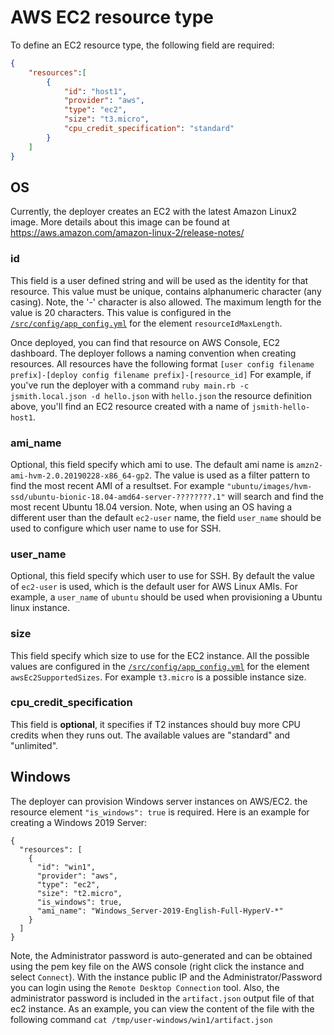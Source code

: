 # AWS EC2 resource type

To define an EC2 resource type, the following field are required:

```json
{
    "resources":[
        {
            "id": "host1",
            "provider": "aws",
            "type": "ec2",
            "size": "t3.micro",
            "cpu_credit_specification": "standard"
        }
    ]
}
```

## OS

Currently, the deployer creates an EC2 with the latest Amazon Linux2 image. More details about this image can be found at https://aws.amazon.com/amazon-linux-2/release-notes/

### id

This field is a user defined string and will be used as the identity for that resource.
This value must be unique, contains alphanumeric character (any casing). Note, the '-' character is also allowed.
The maximum length for the value is 20 characters. This value is configured in the [`/src/config/app_config.yml`](/src/config/app_config.yml) for the element `resourceIdMaxLength`.

Once deployed, you can find that resource on AWS Console, EC2 dashboard.
The deployer follows a naming convention when creating resources. All resources have the following format `[user config filename prefix]-[deploy config filename prefix]-[resource_id]`
For example, if you've run the deployer with a command `ruby main.rb -c jsmith.local.json -d hello.json` with `hello.json` the resource definition above, you'll find an EC2 resource created with a name of `jsmith-hello-host1`.

### ami_name

Optional, this field specify which ami to use. The default ami name is `amzn2-ami-hvm-2.0.20190228-x86_64-gp2`.
The value is used as a filter pattern to find the most recent AMI of a resultset.
For example `"ubuntu/images/hvm-ssd/ubuntu-bionic-18.04-amd64-server-????????.1"` will search and find the most recent Ubuntu 18.04 version.
Note, when using an OS having a different user than the default `ec2-user` name, the field `user_name` should be used to configure which user name to use for SSH.

### user_name

Optional, this field specify which user to use for SSH. By default the value of `ec2-user` is used, which is the default user for AWS Linux AMIs. For example, a `user_name` of `ubuntu` should be used when provisioning a Ubuntu linux instance.

### size

This field specify which size to use for the EC2 instance. All the possible values are configured in the [`/src/config/app_config.yml`](/src/config/app_config.yml) for the element `awsEc2SupportedSizes`.
For example `t3.micro` is a possible instance size.

### cpu_credit_specification

This field is **optional**, it specifies if T2 instances should buy more CPU credits when they runs out. The available values are "standard" and "unlimited".

## Windows

The deployer can provision Windows server instances on AWS/EC2.
the resource element `"is_windows": true` is required. Here is an example for creating a Windows 2019 Server:

```
{
  "resources": [
    {
      "id": "win1",
      "provider": "aws",
      "type": "ec2",
      "size": "t2.micro",
      "is_windows": true,
      "ami_name": "Windows_Server-2019-English-Full-HyperV-*"
    }
  ]
}
```

Note, the Administrator password is auto-generated and can be obtained using the pem key file on the AWS console (right click the instance and select `Connect`). With the instance public IP and the Administrator/Password you can login using the `Remote Desktop Connection` tool.
Also, the administrator password is included in the `artifact.json` output file of that ec2 instance. As an example, you can view the content of the file with the following command `cat /tmp/user-windows/win1/artifact.json`

